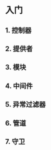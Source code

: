 <!--
 * @Author: tuojinxin
 * @Date: 2023-05-09 15:50:14
 * @LastEditTime: 2023-05-10 20:30:29
 * @LastEditors: tuojinxin
 * @Description: 
-->
# 入门
## 1. 控制器
## 2. 提供者
## 3. 模块
## 4. 中间件
## 5. 异常过滤器
## 6. 管道
## 7. 守卫